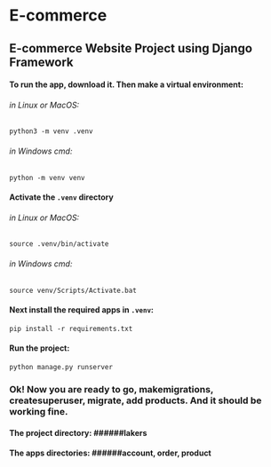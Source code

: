 # E-commerce
## E-commerce Website Project using Django Framework

#### To run the app, download it. Then make a virtual environment:
###### in Linux or MacOS: 
    python3 -m venv .venv
###### in Windows cmd: 
    python -m venv venv

#### Activate the `.venv` directory
###### in Linux or MacOS: 
    source .venv/bin/activate
###### in Windows cmd: 
    source venv/Scripts/Activate.bat

#### Next install the required apps in `.venv`:
    pip install -r requirements.txt
#### Run the project:
    python manage.py runserver

### Ok! Now you are ready to go, makemigrations, createsuperuser, migrate, add products. And it should be working fine.

#### The project directory:     ######lakers
#### The apps directories:      ######account, order, product
